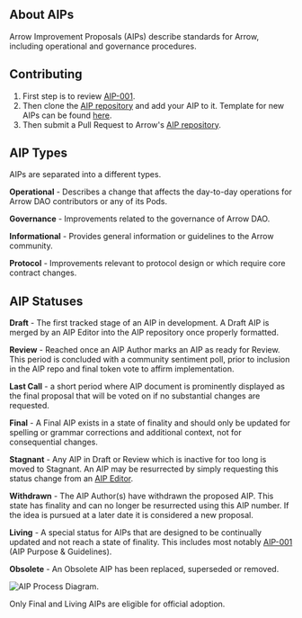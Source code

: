 ## About AIPs

Arrow Improvement Proposals (AIPs) describe standards for Arrow, including operational and governance procedures.

## Contributing 
1. First step is to review [AIP-001](https://www.github.com/arrow-air/dao-aips/aip-001.md). 
2. Then clone the [AIP repository](https://www.github.com/arrow-air/dao-aips/aips) and add your AIP to it. Template for new AIPs can be found [here](https://www.github.com/arrow-air/dao-aips/aip-template.md).
3. Then submit a Pull Request to Arrow's [AIP repository](https://www.github.com/arrow-air/dao-aips/aips).

## AIP Types
AIPs are separated into a different types.

**Operational** - Describes a change that affects the day-to-day operations for Arrow DAO contributors or any of its Pods.

**Governance** - Improvements related to the governance of Arrow DAO.

**Informational** - Provides general information or guidelines to the Arrow community.

**Protocol** - Improvements relevant to protocol design or which require core contract changes.

## AIP Statuses
**Draft** - The first tracked stage of an AIP in development. A Draft AIP is merged by an AIP Editor into the AIP repository once properly formatted.

**Review** - Reached once an AIP Author marks an AIP as ready for Review. This period is concluded with a community sentiment poll, prior to inclusion in the AIP repo and final token vote to affirm implementation.

**Last Call** - a short period where AIP document is prominently displayed as the final proposal that will be voted on if no substantial changes are requested.

**Final** - A Final AIP exists in a state of finality and should only be updated for spelling or grammar corrections and additional context, not for consequential changes. 

**Stagnant** - Any AIP in Draft or Review which is inactive for too long is moved to Stagnant. An AIP may be resurrected by simply requesting this status change from an [AIP Editor](https://www.github.com/arrow-air/dao-aips/aip-003.md).

**Withdrawn** - The AIP Author(s) have withdrawn the proposed AIP. This state has finality and can no longer be resurrected using this AIP number. If the idea is pursued at a later date it is considered a new proposal.

**Living** - A special status for AIPs that are designed to be continually updated and not reach a state of finality. This includes most notably [AIP-001](https://www.github.com/arrow-air/dao-aips/aip-003.md) (AIP Purpose & Guidelines).

**Obsolete** - An Obsolete AIP has been replaced, superseded or removed.

![AIP Process Diagram](../assets/about-aips/AIP-process-diagram.png).

Only Final and Living AIPs are eligible for official adoption.


